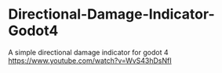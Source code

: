# Directional-Damage-Indicator-Godot4
A simple directional damage indicator for godot 4
https://www.youtube.com/watch?v=WvS43hDsNfI
